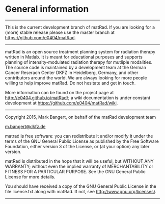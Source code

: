 # General information

---

This is the current development branch of matRad. If you are looking for a (more) stable release please use the master branch at <https://github.com/e0404/matRad>.

---

matRad is an open source treatment planning system for radiation therapy
written in Matlab. It is meant for educational purposes and supports 
planning of intensity-modulated radiation therapy for mutliple 
modalities. The source code is maintained by a development team at the 
German Cancer Reserach Center DKFZ in Heidelberg, Germany, and other
contributors around the world. We are always looking for more people
willing to help improve matRad. Do not hesitate and get in touch.

More information can be found on the project page  at <http://e0404.github.io/matRad/>; a wiki documentation is under constant development at <https://github.com/e0404/matRad/wiki>.

---

Copyright 2015, Mark Bangert, on behalf of the matRad development team

m.bangert@dkfz.de

matrad is free software: you can redistribute it and/or modify it under 
the terms of the GNU General Public License as published by the Free 
Software Foundation, either version 3 of the License, or (at your option)
any later version.

matRad is distributed in the hope that it will be useful, but WITHOUT ANY
WARRANTY; without even the implied warranty of MERCHANTABILITY or FITNESS
FOR A PARTICULAR PURPOSE. See the GNU General Public License for more
details.

You should have received a copy of the GNU General Public License in the
file license.txt along with matRad. If not, see
<http://www.gnu.org/licenses/>.

---

